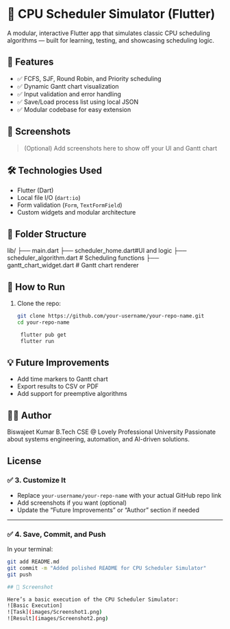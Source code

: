 # 🧠 CPU Scheduler Simulator (Flutter)

A modular, interactive Flutter app that simulates classic CPU scheduling algorithms — built for learning, testing, and showcasing scheduling logic.

## 🚀 Features

- ✅ FCFS, SJF, Round Robin, and Priority scheduling
- ✅ Dynamic Gantt chart visualization
- ✅ Input validation and error handling
- ✅ Save/Load process list using local JSON
- ✅ Modular codebase for easy extension

## 📸 Screenshots

> (Optional) Add screenshots here to show off your UI and Gantt chart

## 🛠️ Technologies Used

- Flutter (Dart)
- Local file I/O (`dart:io`)
- Form validation (`Form`, `TextFormField`)
- Custom widgets and modular architecture

## 📂 Folder Structure
lib/ ├── main.dart ├── scheduler_home.dart#UI and logic
     ├── scheduler_algorithm.dart  # Scheduling functions 
     ├── gantt_chart_widget.dart   # Gantt chart renderer

## 🧪 How to Run

1. Clone the repo:
   ```bash
   git clone https://github.com/your-username/your-repo-name.git
   cd your-repo-name

    flutter pub get
    flutter run

## 💡 Future Improvements
- Add time markers to Gantt chart
- Export results to CSV or PDF
- Add support for preemptive algorithms

## 🙋‍♂️ Author
Biswajeet Kumar
B.Tech CSE @ Lovely Professional University
Passionate about systems engineering, automation, and AI-driven solutions.


## License

### ✅ 3. Customize It

- Replace `your-username/your-repo-name` with your actual GitHub repo link
- Add screenshots if you want (optional)
- Update the “Future Improvements” or “Author” section if needed

---

### ✅ 4. Save, Commit, and Push

In your terminal:

```bash
git add README.md
git commit -m "Added polished README for CPU Scheduler Simulator"
git push

## 📸 Screenshot

Here’s a basic execution of the CPU Scheduler Simulator:
![Basic Execution]
![Task](images/Screenshot1.png)
![Result](images/Screenshot2.png)